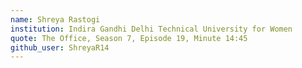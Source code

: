 ```yaml
---
name: Shreya Rastogi
institution: Indira Gandhi Delhi Technical University for Women
quote: The Office, Season 7, Episode 19, Minute 14:45
github_user: ShreyaR14
---
```

